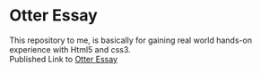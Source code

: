 # Otter Essay
This repository to me, is basically for gaining real world hands-on experience with Html5 and css3.<br/> 
Published Link to [Otter Essay](https://esther-anierobi.github.io/Otter-essay/)
